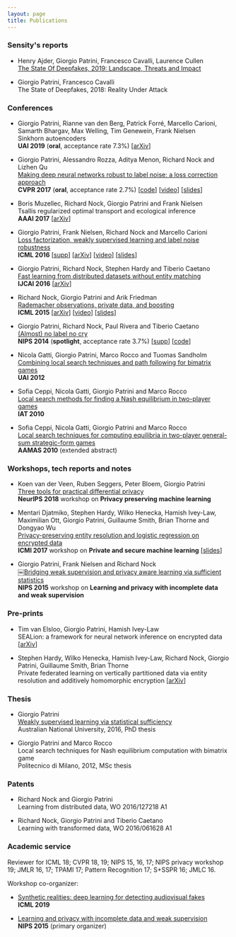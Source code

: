 ```yaml
---
layout: page
title: Publications
---
```


### Sensity's reports

- Henry Ajder, Giorgio Patrini, Francesco Cavalli, Laurence Cullen <br>
  [The State Of Deepfakes, 2019: Landscape, Threats and Impact](https://www.sensity.ai/reports/) <br>

- Giorgio Patrini, Francesco Cavalli <br>
  The State of Deepfakes, 2018: Reality Under Attack


### Conferences

- Giorgio Patrini, Rianne van den Berg, Patrick Forré, Marcello Carioni, Samarth Bhargav, Max Welling, Tim Genewein, Frank Nielsen <br>
  Sinkhorn autoencoders <br>
  **UAI 2019** (**oral**, acceptance rate 7.3%)
  [[arXiv](https://arxiv.org/abs/1810.01118)]

- Giorgio Patrini, Alessandro Rozza, Aditya Menon, Richard Nock and Lizhen Qu <br>
  [Making deep neural networks robust to label noise: a loss correction approach]({{site.baseurl}}assets/paper/2017_CVPR.pdf) <br>
  **CVPR 2017** (**oral**, acceptance rate 2.7%)
  [[code](https://github.com/giorgiop/loss-correction)]
  [[video](https://www.youtube.com/watch?v=RDTcV9Zx1C4)]
  [[slides]({{site.baseurl}}assets/slides/2017_CVPR.pdf)]

- Boris Muzellec, Richard Nock, Giorgio Patrini and Frank Nielsen <br>
  Tsallis regularized optimal transport and ecological inference <br>
  **AAAI 2017**
  [[arXiv](https://arxiv.org/abs/1609.04495)]

- Giorgio Patrini, Frank Nielsen, Richard Nock and Marcello Carioni <br>
  [Loss factorization, weakly supervised learning and label noise robustness]({{site.baseurl}}assets/paper/2016_ICML.pdf) <br>
  **ICML 2016**
  [[supp]({{site.baseurl}}assets/paper/2016_ICML_supp.pdf)]
  [[arXiv](http://arxiv.org/abs/1602.02450)]
  [[video](http://techtalks.tv/talks/loss-factorization-weakly-supervised-learning-and-label-noise-robustness/62441/)]
  [[slides]({{site.baseurl}}assets/slides/2016_ICML.pdf)]

- Giorgio Patrini, Richard Nock, Stephen Hardy and Tiberio Caetano <br>
  [Fast learning from distributed datasets without entity matching]({{site.baseurl}}assets/paper/2016_IJCAI.pdf) <br>
  **IJCAI 2016** [[arXiv](http://arxiv.org/abs/1603.04002)]

- Richard Nock, Giorgio Patrini and Arik Friedman <br>
  [Rademacher observations, private data, and boosting]({{site.url}}/assets/paper/2015_ICML.pdf) <br>
  **ICML 2015**
  [[arXiv](http://arxiv.org/abs/1502.02322)] [[video](http://videolectures.net/icml2015_patrini_rademacher_observations/)]
  [[slides]({{site.baseurl}}assets/slides/2015_ICML.pdf)]

- Giorgio Patrini, Richard Nock, Paul Rivera and Tiberio Caetano <br>
  [(Almost) no label no cry]({{site.baseurl}}assets/paper/2014_NIPS.pdf) <br>
  **NIPS 2014** (**spotlight**, acceptance rate 3.7%)
  [[supp]({{site.baseurl}}assets/paper/2014_NIPS_supp.pdf)]
  [[code](https://github.com/giorgiop/almostnolabel)]

- Nicola Gatti, Giorgio Patrini, Marco Rocco and Tuomas Sandholm <br>
  [Combining local search techniques and path following for bimatrix games]({{site.baseurl}}assets/paper/2012_UAI.pdf) <br>
  **UAI 2012**

- Sofia Ceppi, Nicola Gatti, Giorgio Patrini and Marco Rocco <br>
  [Local search methods for finding a Nash equilibrium in two-player games]({{site.baseurl}}assets/paper/2010_IAT.pdf) <br>
  **IAT 2010**

- Sofia Ceppi, Nicola Gatti, Giorgio Patrini and Marco Rocco <br>
  [Local search techniques for computing equilibria in two-player general-sum strategic-form games]({{site.baseurl}}assets/paper/2010_AAMAS.pdf) <br>
  **AAMAS 2010** (extended abstract)


### Workshops, tech reports and notes

- Koen van der Veen, Ruben Seggers, Peter Bloem, Giorgio Patrini <br>
  [Three tools for practical differential privacy](http://www.peterbloem.nl/files/threetools/threetools.pdf) <br>
  **NeurIPS 2018** workshop on **Privacy preserving machine learning**

- Mentari Djatmiko, Stephen Hardy, Wilko Henecka, Hamish Ivey-Law,
  Maximilian Ott, Giorgio Patrini, Guillaume Smith, Brian Thorne and Dongyao Wu <br>
  [Privacy-preserving entity resolution and logistic regression on encrypted data]({{site.baseurl}}assets/paper/2017_ICML.pdf) <br>
  **ICMl 2017** workshop on **Private and secure machine learning**
  [[slides]({{site.baseurl}}assets/slides/2017_ICML.pdf)]

- Giorgio Patrini, Frank Nielsen and Richard Nock <br>
  ￼[Bridging weak supervision and privacy aware learning via sufficient statistics]({{site.baseurl}}assets/paper/2015_NIPS.pdf) <br>
  **NIPS 2015** workshop on **Learning and privacy with incomplete data and weak supervision**


### Pre-prints

  - Tim van Elsloo, Giorgio Patrini, Hamish Ivey-Law <br>
    SEALion: a framework for neural network inference on encrypted data
    [[arXiv](https://arxiv.org/abs/1904.12840)]

  - Stephen Hardy, Wilko Henecka, Hamish Ivey-Law, Richard Nock, Giorgio Patrini, Guillaume Smith, Brian Thorne <br>
  Private federated learning on vertically partitioned data via entity resolution and additively homomorphic encryption
  [[arXiv](https://arxiv.org/abs/1711.10677)]


### Thesis

- Giorgio Patrini <br>
  [Weakly supervised learning via statistical sufficiency](https://openresearch-repository.anu.edu.au/handle/1885/117067) <br>
  Australian National University, 2016, PhD thesis

- Giorgio Patrini and Marco Rocco <br>
  Local search techniques for Nash equilibrium computation with bimatrix game <br>
  Politecnico di Milano, 2012, MSc thesis


### Patents
- Richard Nock and Giorgio Patrini <br>
  Learning from distributed data, WO 2016/127218 A1

- Richard Nock, Giorgio Patrini and Tiberio Caetano <br>
  Learning with transformed data, WO 2016/061628 A1

### Academic service
Reviewer for ICML 18; CVPR 18, 19; NIPS 15, 16, 17; NIPS privacy workshop 19; JMLR 16, 17; TPAMI 17;
Pattern Recognition 17; S+SSPR 16; JMLC 16.

Workshop co-organizer:

- [Synthetic realities: deep learning for detecting audiovisual fakes](https://sites.google.com/view/audiovisualfakes-icml2019) <br>
  **ICML 2019**

- [Learning and privacy with incomplete data and weak supervision](https://giorgiop.github.io/nips15workshop/) <br>
  **NIPS 2015** (primary organizer)
